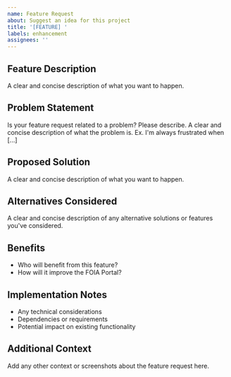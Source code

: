 ```yaml
---
name: Feature Request
about: Suggest an idea for this project
title: '[FEATURE] '
labels: enhancement
assignees: ''
---
```


## Feature Description
A clear and concise description of what you want to happen.

## Problem Statement
Is your feature request related to a problem? Please describe.
A clear and concise description of what the problem is. Ex. I'm always frustrated when [...]

## Proposed Solution
A clear and concise description of what you want to happen.

## Alternatives Considered
A clear and concise description of any alternative solutions or features you've considered.

## Benefits
- Who will benefit from this feature?
- How will it improve the FOIA Portal?

## Implementation Notes
- Any technical considerations
- Dependencies or requirements
- Potential impact on existing functionality

## Additional Context
Add any other context or screenshots about the feature request here.